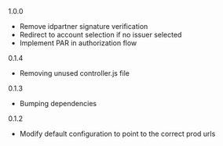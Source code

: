 1.0.0
- Remove idpartner signature verification
- Redirect to account selection if no issuer selected
- Implement PAR in authorization flow

0.1.4
- Removing unused controller.js file

0.1.3
- Bumping dependencies

0.1.2
- Modify default configuration to point to the correct prod urls
